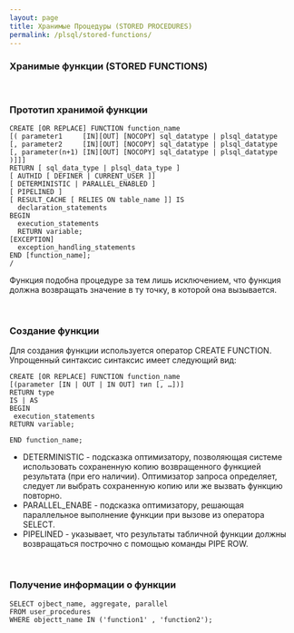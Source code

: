 ```yaml
---
layout: page
title: Хранимые Процедуры (STORED PROCEDURES)
permalink: /plsql/stored-functions/
---
```


### Хранимые функции (STORED FUNCTIONS)


<br/>

### Прототип хранимой функции


    CREATE [OR REPLACE] FUNCTION function_name
    [( parameter1     [IN][OUT] [NOCOPY] sql_datatype | plsql_datatype
    [, parameter2     [IN][OUT] [NOCOPY] sql_datatype | plsql_datatype
    [, parameter(n+1) [IN][OUT] [NOCOPY] sql_datatype | plsql_datatype )]]]
    RETURN [ sql_data_type | plsql_data_type ]
    [ AUTHID [ DEFINER | CURRENT_USER ]]
    [ DETERMINISTIC | PARALLEL_ENABLED ]
    [ PIPELINED ]
    [ RESULT_CACHE [ RELIES ON table_name ]] IS
      declaration_statements
    BEGIN
      execution_statements
      RETURN variable;
    [EXCEPTION]
      exception_handling_statements
    END [function_name];
    /



Функция подобна процедуре за тем лишь исключением, что функция должна возвращать значение в ту точку, в которой она вызывается.

<br>

### Создание функции


Для создания функции используется оператор CREATE FUNCTION. Упрощенный синтаксис синтаксис имеет следующий вид:


    CREATE [OR REPLACE] FUNCTION function_name
    [(parameter [IN | OUT | IN OUT] тип [, …])]
    RETURN type
    IS | AS
    BEGIN
     execution_statements
    RETURN variable;

    END function_name;


<ul>
<li>
DETERMINISTIC - подсказка оптимизатору, позволяющая системе использовать сохраненную копию возвращенного функцией результата (при его наличии). Оптимизатор запроса определяет, следует ли выбрать сохраненную копию или же вызвать функцию повторно.
</li>
<li>
PARALLEL_ENABE - подсказка оптимизатору, решающая параллельное выполнение функции при вызове из оператора SELECT.
</li>
<li>
PIPELINED - указывает, что результаты табличной функции должны возвращаться построчно с помощью команды PIPE ROW.
</li>
</ul>

<br/>

### Получение информации о функции

    SELECT ojbect_name, aggregate, parallel
    FROM user_procedures
    WHERE objectt_name IN ('function1' , 'function2');
